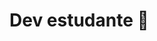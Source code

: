 # Dev estudante 👋

<!--
**Mizael2019/Mizael2019** is a ✨ _special_ ✨ repository because its `README.md` (this file) appears on your GitHub profile.
